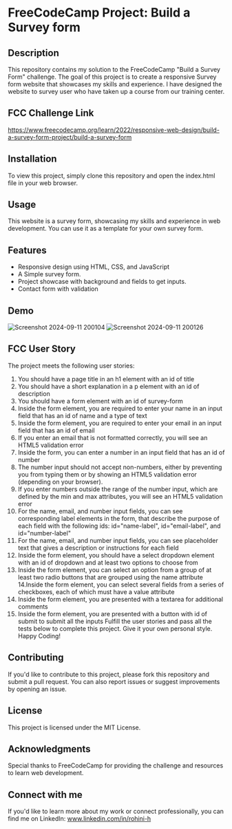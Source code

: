 # FreeCodeCamp Project: Build a Survey form

## Description
This repository contains my solution to the FreeCodeCamp "Build a Survey Form" challenge. The goal of this project is to create a responsive Survey form website that showcases my skills and experience. I have designed the website to survey user who have taken up a course from our training center.

## FCC Challenge Link
https://www.freecodecamp.org/learn/2022/responsive-web-design/build-a-survey-form-project/build-a-survey-form 

## Installation
To view this project, simply clone this repository and open the index.html file in your web browser.

## Usage
This website is a survey form, showcasing my skills and experience in web development. You can use it as a template for your own survey form.

## Features

- Responsive design using HTML, CSS, and JavaScript
- A Simple survey form.
- Project showcase with background and fields to get inputs.
- Contact form with validation

## Demo
![Screenshot 2024-09-11 200104](https://github.com/user-attachments/assets/275fc26a-8b40-424f-8925-607ce9fadb3e)
![Screenshot 2024-09-11 200126](https://github.com/user-attachments/assets/9be7f4a5-3788-474f-b171-301e31055b84)

## FCC User Story
The project meets the following user stories:

1. You should have a page title in an h1 element with an id of title
2. You should have a short explanation in a p element with an id of description
3. You should have a form element with an id of survey-form
4. Inside the form element, you are required to enter your name in an input field that has an id of name and a type of text
5. Inside the form element, you are required to enter your email in an input field that has an id of email
6. If you enter an email that is not formatted correctly, you will see an HTML5 validation error
7. Inside the form, you can enter a number in an input field that has an id of number
8. The number input should not accept non-numbers, either by preventing you from typing them or by showing an HTML5 validation error (depending on your browser).
9. If you enter numbers outside the range of the number input, which are defined by the min and max attributes, you will see an HTML5 validation error
10. For the name, email, and number input fields, you can see corresponding label elements in the form, that describe the purpose of each field with the following ids: id="name-label", id="email-label", and id="number-label"
11. For the name, email, and number input fields, you can see placeholder text that gives a description or instructions for each field
12. Inside the form element, you should have a select dropdown element with an id of dropdown and at least two options to choose from
13. Inside the form element, you can select an option from a group of at least two radio buttons that are grouped using the name attribute
14.Inside the form element, you can select several fields from a series of checkboxes, each of which must have a value attribute
15. Inside the form element, you are presented with a textarea for additional comments
16. Inside the form element, you are presented with a button with id of submit to submit all the inputs
Fulfill the user stories and pass all the tests below to complete this project. Give it your own personal style. Happy Coding!

## Contributing
If you'd like to contribute to this project, please fork this repository and submit a pull request. You can also report issues or suggest improvements by opening an issue.

## License
This project is licensed under the MIT License.

## Acknowledgments
Special thanks to FreeCodeCamp for providing the challenge and resources to learn web development.

## Connect with me
If you'd like to learn more about my work or connect professionally, you can find me on LinkedIn: www.linkedin.com/in/rohini-h
